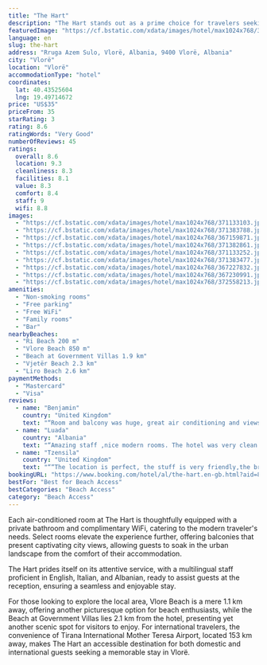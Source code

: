 ```yaml
---
title: "The Hart"
description: "The Hart stands out as a prime choice for travelers seeking comfort and convenience in Vlorë, located just a short 300-meter stroll from the inviting sands of Ri Beach."
featuredImage: "https://cf.bstatic.com/xdata/images/hotel/max1024x768/371133103.jpg?k=395916342e40add147e94303bacadf8c95adfecda57d35f0d303d6ec3b736873&o=&hp=1"
language: en
slug: the-hart
address: "Rruga Azem Sulo, Vlorë, Albania, 9400 Vlorë, Albania"
city: "Vlorë"
location: "Vlorë"
accommodationType: "hotel"
coordinates:
  lat: 40.43525604
  lng: 19.49714672
price: "US$35"
priceFrom: 35
starRating: 3
rating: 8.6
ratingWords: "Very Good"
numberOfReviews: 45
ratings:
  overall: 8.6
  location: 9.3
  cleanliness: 8.3
  facilities: 8.1
  value: 8.3
  comfort: 8.4
  staff: 9
  wifi: 8.8
images:
  - "https://cf.bstatic.com/xdata/images/hotel/max1024x768/371133103.jpg?k=395916342e40add147e94303bacadf8c95adfecda57d35f0d303d6ec3b736873&o=&hp=1"
  - "https://cf.bstatic.com/xdata/images/hotel/max1024x768/371383788.jpg?k=c5367579fa0e0bcc7b6f356c970da2cd9a9b47c874a5c89f5d40da81085ab345&o=&hp=1"
  - "https://cf.bstatic.com/xdata/images/hotel/max1024x768/367159871.jpg?k=63d26451a5bc3c3bc7bb037b76afd9a509167ed63bd6def20f6589251930275b&o=&hp=1"
  - "https://cf.bstatic.com/xdata/images/hotel/max1024x768/371382861.jpg?k=837ce09b2567e1a3c50eceafea0a37a40491b2c64ac36f182d6c3828fbe30efc&o=&hp=1"
  - "https://cf.bstatic.com/xdata/images/hotel/max1024x768/371133252.jpg?k=786dc80316f78b1ec4f099105c5baee71b0f972d83e437bae591ea27dc1f60cb&o=&hp=1"
  - "https://cf.bstatic.com/xdata/images/hotel/max1024x768/371383477.jpg?k=1ca3453a476017cf0c6a5ae519afd29ede4e1d5e03173af333ae423661229ee5&o=&hp=1"
  - "https://cf.bstatic.com/xdata/images/hotel/max1024x768/367227832.jpg?k=708439c412c2a0dc1a156eecc0914bfc68bf22dcd9a59781bddb6083db19e25e&o=&hp=1"
  - "https://cf.bstatic.com/xdata/images/hotel/max1024x768/367230991.jpg?k=70d1100eed54142dd69a97d578dfe2668b10f6163ff11aecbd242adcdc8e02bd&o=&hp=1"
  - "https://cf.bstatic.com/xdata/images/hotel/max1024x768/372558213.jpg?k=cb9be8d354a36fd8ae599b35891ec15eed737a23b5fc8a2fdecedde3fb17e0f5&o=&hp=1"
amenities:
  - "Non-smoking rooms"
  - "Free parking"
  - "Free WiFi"
  - "Family rooms"
  - "Bar"
nearbyBeaches:
  - "Ri Beach 200 m"
  - "Vlore Beach 850 m"
  - "Beach at Government Villas 1.9 km"
  - "Vjetër Beach 2.3 km"
  - "Liro Beach 2.6 km"
paymentMethods:
  - "Mastercard"
  - "Visa"
reviews:
  - name: "Benjamin"
    country: "United Kingdom"
    text: "“Room and balcony was huge, great air conditioning and views, short walk to the beach. Staff were extremely helpful on the front desk. Would highly recommend”"
  - name: "Luada"
    country: "Albania"
    text: "“Amazing staff ,nice modern rooms. The hotel was very clean. We felt like we were at home.”"
  - name: "Tzensila"
    country: "United Kingdom"
    text: "““The location is perfect, the stuff is very friendly,the breakfast it was delicious,the rooms are really cleaned.Everything was great!”"
bookingURL: "https://www.booking.com/hotel/al/the-hart.en-gb.html?aid=8035640"
bestFor: "Best for Beach Access"
bestCategories: "Beach Access"
category: "Beach Access"
---
```


Each air-conditioned room at The Hart is thoughtfully equipped with a private bathroom and complimentary WiFi, catering to the modern traveler's needs. Select rooms elevate the experience further, offering balconies that present captivating city views, allowing guests to soak in the urban landscape from the comfort of their accommodation.

The Hart prides itself on its attentive service, with a multilingual staff proficient in English, Italian, and Albanian, ready to assist guests at the reception, ensuring a seamless and enjoyable stay.

For those looking to explore the local area, Vlore Beach is a mere 1.1 km away, offering another picturesque option for beach enthusiasts, while the Beach at Government Villas lies 2.1 km from the hotel, presenting yet another scenic spot for visitors to enjoy. For international travelers, the convenience of Tirana International Mother Teresa Airport, located 153 km away, makes The Hart an accessible destination for both domestic and international guests seeking a memorable stay in Vlorë.